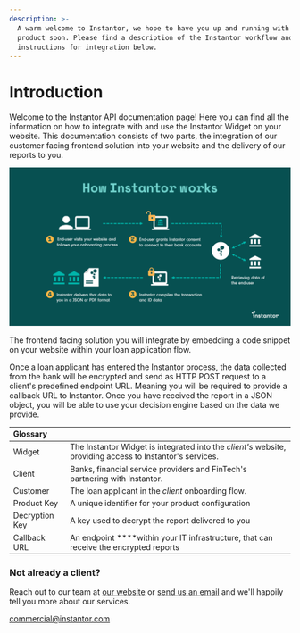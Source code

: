 ```yaml
---
description: >-
  A warm welcome to Instantor, we hope to have you up and running with our
  product soon. Please find a description of the Instantor workflow and
  instructions for integration below.
---
```


# Introduction

Welcome to the Instantor API documentation page! Here you can find all the information on how to integrate with and use the Instantor Widget on your website. This documentation consists of two parts, the integration of our customer facing frontend solution into your website and the delivery of our reports to you.

![](.gitbook/assets/how-instantor-works-4steps.png)

The frontend facing solution you will integrate by embedding a code snippet on your website within your loan application flow.

Once a loan applicant has entered the Instantor process, the data collected from the bank will be encrypted and send as HTTP POST request to a client's predefined endpoint URL. Meaning you will be required to provide a callback URL to Instantor. Once you have received the report in a JSON object, you will be able to use your decision engine based on the data we provide.  

| Glossary |  |
| :--- | :--- |
| Widget | The Instantor Widget is integrated into the _client's_ website, providing access to Instantor's services. |
| Client | Banks, financial service providers and FinTech's partnering with Instantor. |
| Customer | The loan applicant in the _client_ onboarding flow. |
| Product Key | A unique identifier for your product configuration |
| Decryption Key | A key used to decrypt the report delivered to you |
| Callback URL | An endpoint ****within your IT infrastructure, that can receive the encrypted reports |

### Not already a client?

Reach out to our team at [our website](https://www.instantor.com/) or [send us an email](mailto:commercial@instantor.com) and we'll happily tell you more about our services.

[commercial@instantor.com](mailto:commercial@instantor.com)

